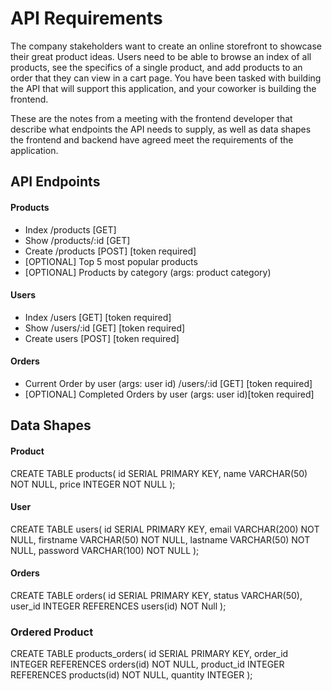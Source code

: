 # API Requirements

The company stakeholders want to create an online storefront to showcase their great product ideas. Users need to be able to browse an index of all products, see the specifics of a single product, and add products to an order that they can view in a cart page. You have been tasked with building the API that will support this application, and your coworker is building the frontend.

These are the notes from a meeting with the frontend developer that describe what endpoints the API needs to supply, as well as data shapes the frontend and backend have agreed meet the requirements of the application.

## API Endpoints

#### Products

- Index /products [GET]
- Show /products/:id [GET]
- Create /products [POST] [token required]
- [OPTIONAL] Top 5 most popular products
- [OPTIONAL] Products by category (args: product category)

#### Users

- Index /users [GET] [token required]
- Show /users/:id [GET] [token required]
- Create users [POST] [token required]

#### Orders

- Current Order by user (args: user id) /users/:id [GET] [token required]
- [OPTIONAL] Completed Orders by user (args: user id)[token required]

## Data Shapes

#### Product

CREATE TABLE products(
id SERIAL PRIMARY KEY,
name VARCHAR(50) NOT NULL,
price INTEGER NOT NULL
);

#### User

CREATE TABLE users(
id SERIAL PRIMARY KEY,
email VARCHAR(200) NOT NULL,
firstname VARCHAR(50) NOT NULL,
lastname VARCHAR(50) NOT NULL,
password VARCHAR(100) NOT NULL
);

#### Orders

CREATE TABLE orders(
id SERIAL PRIMARY KEY,
status VARCHAR(50),
user_id INTEGER REFERENCES users(id) NOT Null
);

### Ordered Product

CREATE TABLE products_orders(
id SERIAL PRIMARY KEY,
order_id INTEGER REFERENCES orders(id) NOT NULL,
product_id INTEGER REFERENCES products(id) NOT NULL,
quantity INTEGER
);
